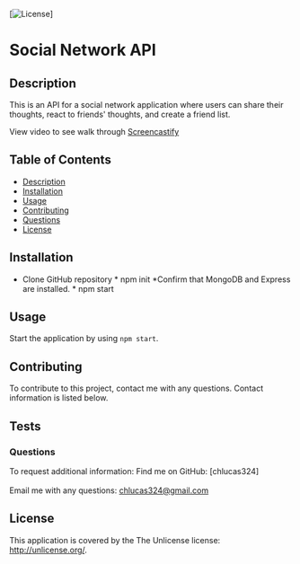 
  [![License](https://img.shields.io/badge/License-Unlicense-blue.svg)]

  # Social Network API

  ## Description
  This is an API for a social network application where users can share their thoughts, react to friends' thoughts, and create a friend list.

  View video to see walk through [Screencastify](https://drive.google.com/file/d/1aajBMFUt0Whosm1c3Ggv1gDO5snSk_Iw/view)

  ## Table of Contents
  * [Description](#description)
  * [Installation](#installation)
  * [Usage](#usage)
  * [Contributing](#contributing)
  * [Questions](#questions)
  * [License](#license)
  
  ## Installation
  * Clone GitHub repository * npm init *Confirm that MongoDB and Express are installed. * npm start

  ## Usage
  Start the application by using `npm start`.

  ## Contributing
  To contribute to this project, contact me with any questions.  Contact information is listed below.

  ## Tests
  

  ### Questions
  To request additional information: 
  Find me on GitHub: [chlucas324]<br /><br />
  Email me with any questions: chlucas324@gmail.com

  ## License
  This application is covered by the The Unlicense license: http://unlicense.org/.

